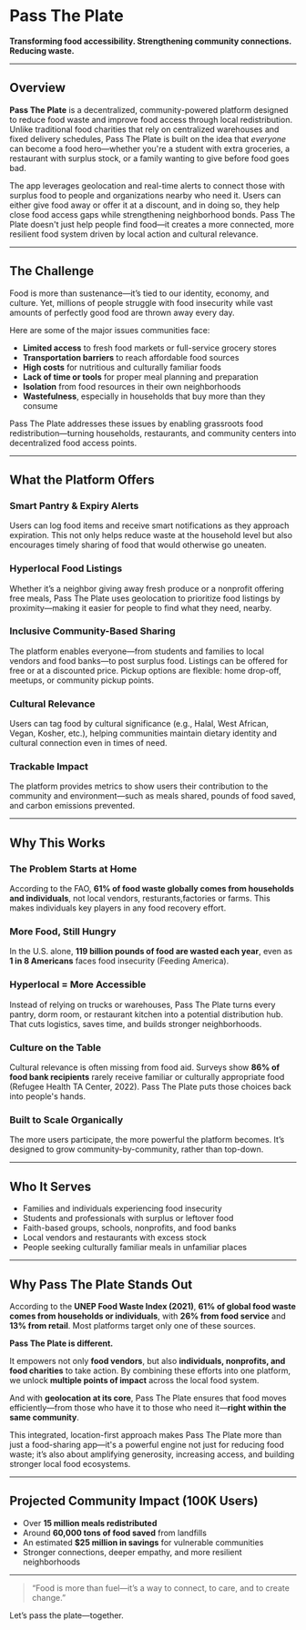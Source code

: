 # Pass The Plate  
**Transforming food accessibility. Strengthening community connections. Reducing waste.**

---

## Overview

**Pass The Plate** is a decentralized, community-powered platform designed to reduce food waste and improve food access through local redistribution. Unlike traditional food charities that rely on centralized warehouses and fixed delivery schedules, Pass The Plate is built on the idea that *everyone* can become a food hero—whether you're a student with extra groceries, a restaurant with surplus stock, or a family wanting to give before food goes bad.

The app leverages geolocation and real-time alerts to connect those with surplus food to people and organizations nearby who need it. Users can either give food away or offer it at a discount, and in doing so, they help close food access gaps while strengthening neighborhood bonds. Pass The Plate doesn't just help people find food—it creates a more connected, more resilient food system driven by local action and cultural relevance.

---

## The Challenge

Food is more than sustenance—it’s tied to our identity, economy, and culture. Yet, millions of people struggle with food insecurity while vast amounts of perfectly good food are thrown away every day.

Here are some of the major issues communities face:

- **Limited access** to fresh food markets or full-service grocery stores  
- **Transportation barriers** to reach affordable food sources  
- **High costs** for nutritious and culturally familiar foods  
- **Lack of time or tools** for proper meal planning and preparation  
- **Isolation** from food resources in their own neighborhoods  
- **Wastefulness**, especially in households that buy more than they consume  

Pass The Plate addresses these issues by enabling grassroots food redistribution—turning households, restaurants, and community centers into decentralized food access points.

---

## What the Platform Offers

### Smart Pantry & Expiry Alerts  
Users can log food items and receive smart notifications as they approach expiration. This not only helps reduce waste at the household level but also encourages timely sharing of food that would otherwise go uneaten.

### Hyperlocal Food Listings  
Whether it’s a neighbor giving away fresh produce or a nonprofit offering free meals, Pass The Plate uses geolocation to prioritize food listings by proximity—making it easier for people to find what they need, nearby.

### Inclusive Community-Based Sharing  
The platform enables everyone—from students and families to local vendors and food banks—to post surplus food. Listings can be offered for free or at a discounted price. Pickup options are flexible: home drop-off, meetups, or community pickup points.

### Cultural Relevance  
Users can tag food by cultural significance (e.g., Halal, West African, Vegan, Kosher, etc.), helping communities maintain dietary identity and cultural connection even in times of need.

### Trackable Impact  
The platform provides metrics to show users their contribution to the community and environment—such as meals shared, pounds of food saved, and carbon emissions prevented.

---

## Why This Works

### The Problem Starts at Home  
According to the FAO, **61% of food waste globally comes from households and individuals**, not local vendors, resturants,factories or farms. This makes individuals key players in any food recovery effort.

### More Food, Still Hungry  
In the U.S. alone, **119 billion pounds of food are wasted each year**, even as **1 in 8 Americans** faces food insecurity (Feeding America).

### Hyperlocal = More Accessible  
Instead of relying on trucks or warehouses, Pass The Plate turns every pantry, dorm room, or restaurant kitchen into a potential distribution hub. That cuts logistics, saves time, and builds stronger neighborhoods.

### Culture on the Table  
Cultural relevance is often missing from food aid. Surveys show **86% of food bank recipients** rarely receive familiar or culturally appropriate food (Refugee Health TA Center, 2022). Pass The Plate puts those choices back into people's hands.

### Built to Scale Organically  
The more users participate, the more powerful the platform becomes. It’s designed to grow community-by-community, rather than top-down.

---

## Who It Serves

- Families and individuals experiencing food insecurity  
- Students and professionals with surplus or leftover food  
- Faith-based groups, schools, nonprofits, and food banks  
- Local vendors and restaurants with excess stock  
- People seeking culturally familiar meals in unfamiliar places  

---

## Why Pass The Plate Stands Out

According to the **UNEP Food Waste Index (2021)**, **61% of global food waste comes from households or individuals**, with **26% from food service** and **13% from retail**. Most platforms target only one of these sources.

**Pass The Plate is different.**

It empowers not only **food vendors**, but also **individuals, nonprofits, and food charities** to take action. By combining these efforts into one platform, we unlock **multiple points of impact** across the local food system.

And with **geolocation at its core**, Pass The Plate ensures that food moves efficiently—from those who have it to those who need it—**right within the same community**.

This integrated, location-first approach makes Pass The Plate more than just a food-sharing app—it's a powerful engine not just for reducing food waste; it’s also about amplifying generosity, increasing access, and building stronger local food ecosystems.

---

## Projected Community Impact (100K Users)

- Over **15 million meals redistributed**  
- Around **60,000 tons of food saved** from landfills  
- An estimated **$25 million in savings** for vulnerable communities  
- Stronger connections, deeper empathy, and more resilient neighborhoods  

---

> “Food is more than fuel—it’s a way to connect, to care, and to create change.”

Let’s pass the plate—together.
